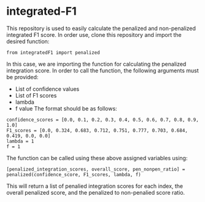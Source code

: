 # integrated-F1

This repository is used to easily calculate the penalized and non-penalized integrated F1 score.
In order use, clone this repository and import the desired function:

```
from integratedF1 import penalized
```

In this case, we are importing the function for calculating the penalized integration score.
In order to call the function, the following arguments must be provided:
- List of confidence values
- List of F1 scores
- lambda
- f value
The format should be as follows:

```
confidence_scores = [0.0, 0.1, 0.2, 0.3, 0.4, 0.5, 0.6, 0.7, 0.8, 0.9, 1.0]
F1_scores = [0.0, 0.324, 0.683, 0.712, 0.751, 0.777, 0.703, 0.684, 0.419, 0.0, 0.0]
lambda = 1
f = 1

```

The function can be called using these above assigned variables using:

```
[penalized_integration_scores, overall_score, pen_nonpen_ratio] = penalized(confidence_score, F1_scores, lambda, f)
```

This will return a list of penalied integration scores for each index, the overall penalized score, and the penalized to non-penalied score ratio.

